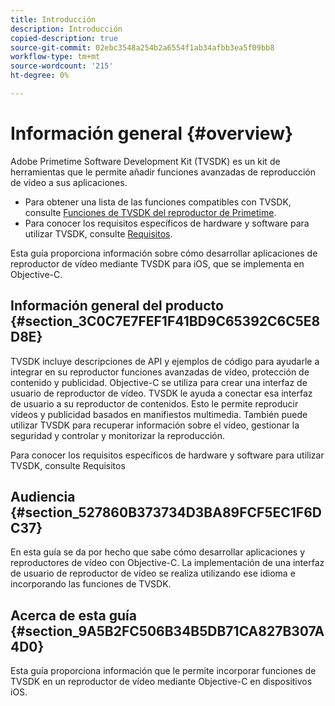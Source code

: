 ```yaml
---
title: Introducción
description: Introducción
copied-description: true
source-git-commit: 02ebc3548a254b2a6554f1ab34afbb3ea5f09bb8
workflow-type: tm+mt
source-wordcount: '215'
ht-degree: 0%

---
```


# Información general {#overview}

Adobe Primetime Software Development Kit (TVSDK) es un kit de herramientas que le permite añadir funciones avanzadas de reproducción de vídeo a sus aplicaciones.

* Para obtener una lista de las funciones compatibles con TVSDK, consulte [Funciones de TVSDK del reproductor de Primetime](../../ios-3x-introduction/ios-3x-overview/ios-3x-overview-of-the-player.md).
* Para conocer los requisitos específicos de hardware y software para utilizar TVSDK, consulte [Requisitos](../../ios-3x-introduction/ios-3x-requirements.md).

Esta guía proporciona información sobre cómo desarrollar aplicaciones de reproductor de vídeo mediante TVSDK para iOS, que se implementa en Objective-C.

## Información general del producto {#section_3C0C7E7FEF1F41BD9C65392C6C5E8D8E}

TVSDK incluye descripciones de API y ejemplos de código para ayudarle a integrar en su reproductor funciones avanzadas de vídeo, protección de contenido y publicidad. Objective-C se utiliza para crear una interfaz de usuario de reproductor de vídeo. TVSDK le ayuda a conectar esa interfaz de usuario a su reproductor de contenidos. Esto le permite reproducir vídeos y publicidad basados en manifiestos multimedia. También puede utilizar TVSDK para recuperar información sobre el vídeo, gestionar la seguridad y controlar y monitorizar la reproducción.

Para conocer los requisitos específicos de hardware y software para utilizar TVSDK, consulte Requisitos

## Audiencia {#section_527860B373734D3BA89FCF5EC1F6DC37}

En esta guía se da por hecho que sabe cómo desarrollar aplicaciones y reproductores de vídeo con Objective-C. La implementación de una interfaz de usuario de reproductor de vídeo se realiza utilizando ese idioma e incorporando las funciones de TVSDK.

## Acerca de esta guía {#section_9A5B2FC506B34B5DB71CA827B307A4D0}

Esta guía proporciona información que le permite incorporar funciones de TVSDK en un reproductor de vídeo mediante Objective-C en dispositivos iOS.
